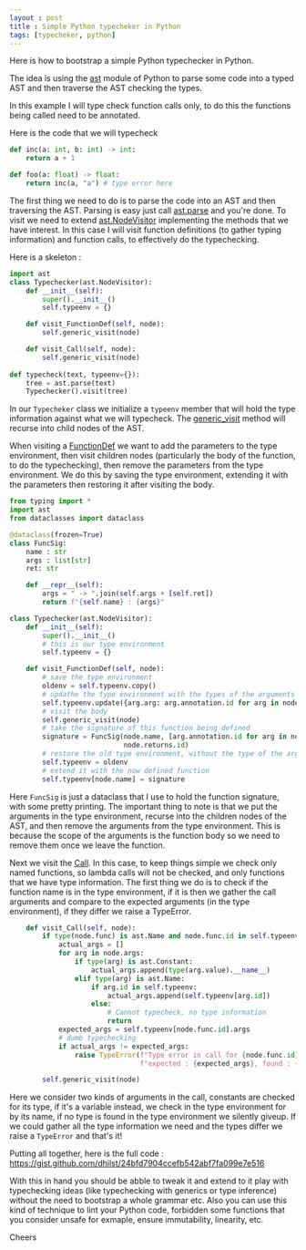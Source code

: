 ```yaml
---
layout : post
title : Simple Python typecheker in Python
tags: [typecheker, python]
---
```


Here is how to bootstrap a simple Python typechecker in Python.

The idea is using the
[ast](https://docs.python.org/3/library/ast.html) module of Python to
parse some code into a typed AST and then traverse the AST checking
the types.

In this example I will type check function calls only, to do this
the functions being called need to be annotated. 

Here is the code that we will typecheck 

```python
def inc(a: int, b: int) -> int:
    return a + 1

def foo(a: float) -> float:
    return inc(a, "a") # type error here
```

The first thing we need to do is to parse the code into an AST and
then traversing the AST. Parsing is easy just call [ast.parse](https://docs.python.org/3/library/ast.html#ast.parse)
and you're done. To visit we need to extend [ast.NodeVisitor](https://docs.python.org/3/library/ast.html#ast.NodeVisitor)
implementing the methods that we have interest. In this case I will
visit function definitions (to gather typing information) and function
calls, to effectively do the typechecking.

Here is a skeleton :

```python
import ast
class Typechecker(ast.NodeVisitor):
    def __init__(self):
        super().__init__()
        self.typeenv = {}

    def visit_FunctionDef(self, node):
        self.generic_visit(node)

    def visit_Call(self, node):
        self.generic_visit(node)
		
def typecheck(text, typeenv={}):
    tree = ast.parse(text)
    Typechecker().visit(tree)
```


In our `Typecheker` class we initialize a `typeenv` member that
will hold the type information against what we will typecheck. The
[generic_visit](https://docs.python.org/3/library/ast.html#ast.NodeVisitor.generic_visit) method will recurse into child nodes of the AST.

When visiting a [FunctionDef](https://docs.python.org/3/library/ast.html#ast.FunctionDef) we want to add the parameters to the type environment, then visit
children nodes (particularly the body of the function, to do the
typechecking), then remove the parameters from the type environment. We
do this by saving the type environment, extending it with the
parameters then restoring it after visiting the body.

```python
from typing import *
import ast
from dataclasses import dataclass

@dataclass(frozen=True)
class FuncSig:
    name : str
    args : list[str]
    ret: str

    def __repr__(self):
        args = " -> ".join(self.args + [self.ret]) 
        return f"{self.name} : {args}"

class Typechecker(ast.NodeVisitor):
    def __init__(self):
        super().__init__()
        # this is our type environment
        self.typeenv = {}

    def visit_FunctionDef(self, node):
        # save the type environment
        oldenv = self.typeenv.copy()
        # updathe the type environment with the types of the arguments 
        self.typeenv.update({arg.arg: arg.annotation.id for arg in node.args.args})
        # visit the body
        self.generic_visit(node)
        # take the signature of this function being defined
        signature = FuncSig(node.name, [arg.annotation.id for arg in node.args.args], 
                            node.returns.id)
        # restore the old type environment, without the type of the arguments
        self.typeenv = oldenv
        # extend it with the now defined function
        self.typeenv[node.name] = signature
```

Here `FuncSig` is just a dataclass that I use to hold the function
signature, with some pretty printing. The important thing to note is that
we put the arguments in the type environment, recurse into the children nodes
of the AST, and then remove the arguments from the type environment. This is
because the scope of the arguments is the function body so we need to remove them
once we leave the function.

Next we visit the
[Call](https://docs.python.org/3/library/ast.html#ast.Call). In this
case, to keep things simple we check only named functions, so lambda
calls will not be checked, and only functions that we have type
information. The first thing we do is to check if the function name is
in the type environment, if it is then we gather the call arguments
and compare to the expected arguments (in the type environment), if they
differ we raise a TypeError.

```python
    def visit_Call(self, node):
        if type(node.func) is ast.Name and node.func.id in self.typeenv:
            actual_args = []
            for arg in node.args:
                if type(arg) is ast.Constant:
                    actual_args.append(type(arg.value).__name__)
                elif type(arg) is ast.Name:
                    if arg.id in self.typeenv:
                        actual_args.append(self.typeenv[arg.id])
                    else:
                        # Cannot typecheck, no type information
                        return 
            expected_args = self.typeenv[node.func.id].args
            # dumb typechecking 
            if actual_args != expected_args:
                raise TypeError(f"Type error in call for {node.func.id}, "
                                f"expected : {expected_args}, found : {actual_args}")

        self.generic_visit(node)
```

Here we consider two kinds of arguments in the call, constants are
checked for its type, if it's a variable instead, we check in the type
environment for by its name, if no type is found in the type
environment we silently giveup. If we could gather all the type
information we need and the types differ we raise a `TypeError` and
that's it!

Putting all together, here is the full code : https://gist.github.com/dhilst/24bfd7904ccefb542abf7fa099e7e516

With this in hand you should be abble to tweak it and extend to it play
with typechecking ideas (like typechecking with generics or type inference)
without the need to bootstrap a whole grammar etc. Also you can use this
kind of technique to lint your Python code, forbidden some functions that
you consider unsafe for exmaple, ensure immutability, linearity, etc.

Cheers
